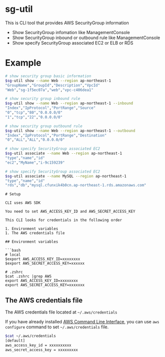 # sg-util

This is CLI tool that provides AWS SecurityGroup information

+ Show SecurityGroup infomation like ManagementConsole
+ Show SecurityGroup inbound or outbound rule like ManagementConsole
+ Show specify SecurityGroup associated EC2 or ELB or RDS

# Example

```bash
# show security group basic information
$sg-util show --name Web --region ap-northeast-1
"GroupName","GroupId","Description","VpcId"
"Web","sg-1f5ec07a","web","vpc-c406dea1"

# show security group inbound rule
$sg-util show --name Web --region ap-northeast-1 --inbound
"Index","IpProtocol","PortRange","Source"
"0","tcp","80","0.0.0.0/0"
"1","tcp","22","0.0.0.0/0"

# show security group outbound rule
$sg-util show --name Web --region ap-northeast-1 --outbound
"Index","IpProtocol","PortRange","Destination"
"0","ALL","ALL","0.0.0.0/0"

# show specify SecurityGroup associated EC2
$sg-util associate --name Web --region ap-northeast-1
"type","name","id"
"ec2","MyName","i-9c159239"

# show specify SecurityGroup associated EC2
$sg-util associate --name MySQL --region ap-northeast-1
"type","name","id"
"rds","db","mysql.cfunxik4b0cn.ap-northeast-1.rds.amazonaws.com"
```

```
# Setup

CLI uses AWS SDK

You need to set AWS_ACCESS_KEY_ID and AWS_SECRET_ACCESS_KEY

This CLI looks for credentials in the following order

1. Environment variables
1. The AWS credentials file 

## Environment variables

```bash
# local
$export AWS_ACCESS_KEY_ID=xxxxxxxx
$export AWS_SECRET_ACCESS_KEY=xxxxxx

# .zshrc
$cat .zshrc |grep AWS
export AWS_ACCESS_KEY_ID=xxxxxxxx
export AWS_SECRET_ACCESS_KEY=xxxxxxx
```

## The AWS credentials file 

The AWS credentials file located at `~/.aws/credentials`

If you have already installed [AWS Command Line Interface](https://docs.aws.amazon.com/ja_jp/cli/latest/userguide/cli-chap-welcome.html), you can use `aws configure` command to set `~/.aws/credentials` file.

```bash
$cat ~/.aws/credentials
[default]
aws_access_key_id = xxxxxxxxxx
aws_secret_access_key = xxxxxxxxx
```
